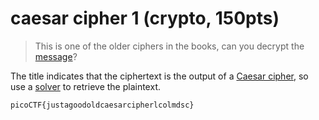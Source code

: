 # caesar cipher 1 (crypto, 150pts)

> This is one of the older ciphers in the books, can you decrypt the [message](./assets/message)?

The title indicates that the ciphertext is the output of a [Caesar cipher](https://en.wikipedia.org/wiki/Caesar_cipher),
so use a [solver](https://www.dcode.fr/caesar-cipher) to retrieve the plaintext.

```sh
picoCTF{justagoodoldcaesarcipherlcolmdsc}
```
